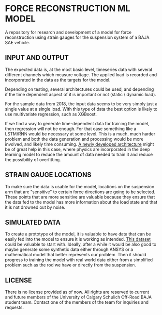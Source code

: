 # FORCE RECONSTRUCTION ML MODEL
A repository for research and development of a model for force reconstruction using strain gauges for the suspension system of a BAJA SAE vehicle.

## INPUT AND OUTPUT

The expected data is, at the most basic level, timeseries data with several different channels which measure voltage. The applied load is recorded and incorporated in the data as the targets for the model.

Depending on testing, several architectures could be used, and depending if the time dependent aspect of it is important or not (static / dynamic load). 

For the sample data from 2018, the input data seems to be very simply just a single value at a single load. With this type of data the best option is likely to use multivariate regression, such as XGBoost. 

If we find a way to generate time-dependent data for training the model, then regression will not be enough. For that case something like a LSTM/RNN would be necessary at some level. This is a much, much harder problem and both the data generation and processing would be more involved, and likely time consuming. [A newly developed architecture](https://arxiv.org/abs/2002.10253) might be of great help in this case,  where physics are incorporated in the deep learning model to reduce the amount of data needed to train it and reduce the possibility of overfitting. 

## STRAIN GAUGE LOCATIONS

To make sure the data is usable for the model, locations on the suspension arm that are "sensitive" to certain force directions are going to be selected. These points that are more sensitive are valuable because they ensure that the data fed to the model has more information about the load state and that it is not drowned out by noise.

## SIMULATED DATA

To create a prototype of the model, it is valuable to have data that can be easily fed into the model to ensure it is working as intended. [This dataset](https://www.kaggle.com/daalgi/fem-simulations) could be valuable to start with. Ideally, after a while it would be also good to maybe generate some synthetic data either through ANSYS or a mathematical model that better represents our problem. Then it should progress to training the model with real world data either from a simplified problem such as the rod we have or directly from the suspension. 

## LICENSE

There is no license provided as of now. All rights are reserved to current and future members of the University of Calgary Schulich Off-Road BAJA student team. Contact one of the members of the team for inquiries and requests.